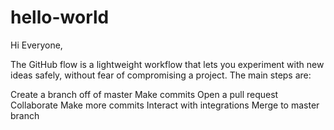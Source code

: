 # hello-world
Hi Everyone,

The GitHub flow is a lightweight workflow that lets you experiment with new ideas safely, without fear of compromising a project. The main steps are:

Create a branch off of master
Make commits
Open a pull request
Collaborate
Make more commits
Interact with integrations
Merge to master branch

